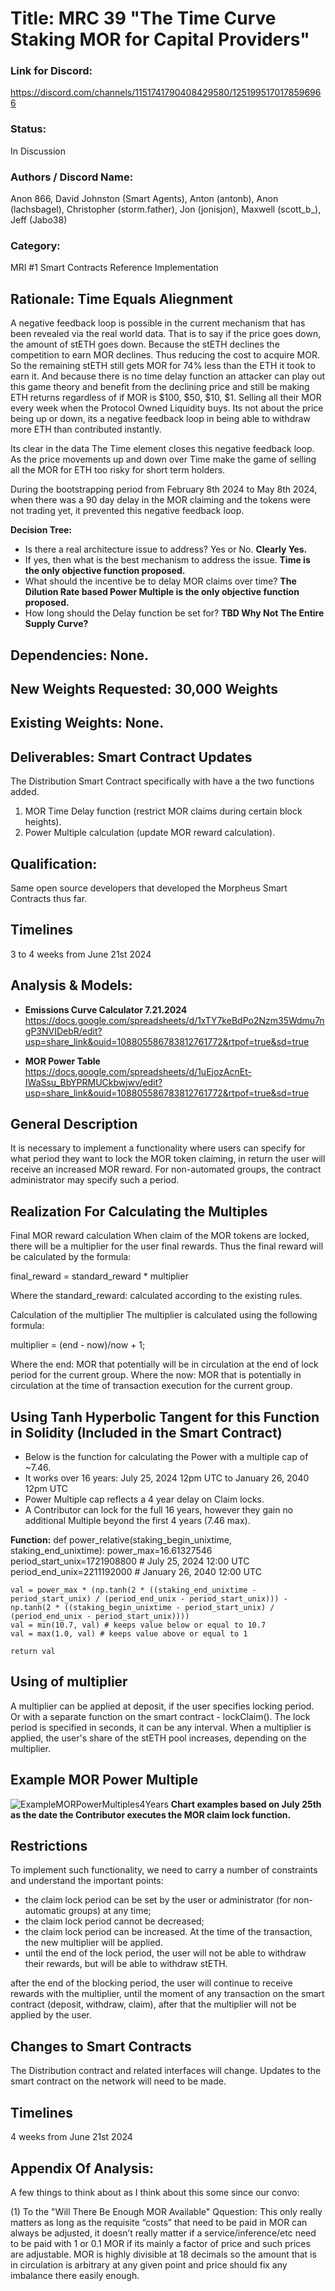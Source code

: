 # Title: MRC 39 "The Time Curve Staking MOR for Capital Providers"

### Link for Discord: 
https://discord.com/channels/1151741790408429580/1251995170178596966

### Status: 
In Discussion

### Authors / Discord Name: 
Anon 866, David Johnston (Smart Agents), Anton (antonb), Anon (lachsbagel), Christopher (storm.father), Jon (jonisjon), Maxwell (scott_b_), Jeff (Jabo38)    

### Category: 
MRI #1 Smart Contracts Reference Implementation

## Rationale: Time Equals Aliegnment
A negative feedback loop is possible in the current mechanism that has been revealed via the real world data. That is to say if the price goes down, the amount of stETH goes down. Because the stETH declines the competition to earn MOR declines. Thus reducing the cost to acquire MOR. So the remaining stETH still gets MOR for 74% less than the ETH it took to earn it. And because there is no time delay function an attacker can play out this game theory and benefit from the declining price and still be making ETH returns regardless of if MOR is $100, $50, $10, $1. Selling all their MOR every week when the Protocol Owned Liquidity buys. Its not about the price being up or down, its a negative feedback loop in being able to withdraw more ETH than contributed instantly. 

Its clear in the data The Time element closes this negative feedback loop. As the price movements up and down over Time make the game of selling all the MOR for ETH too risky for short term holders.

During the bootstrapping period from February 8th 2024 to May 8th 2024, when there was a 90 day delay in the MOR claiming and the tokens were not trading yet, it prevented this negative feedback loop.

**Decision Tree:**
- Is there a real architecture issue to address? Yes or No. **Clearly Yes.**
- If yes, then what is the best mechanism to address the issue. **Time is the only objective function proposed.**
- What should the incentive be to delay MOR claims over time? **The Dilution Rate based Power Multiple is the only objective function proposed.**
- How long should the Delay function be set for? **TBD Why Not The Entire Supply Curve?**

## Dependencies: None.

## New Weights Requested: 30,000 Weights

## Existing Weights: None.

## Deliverables: Smart Contract Updates 
The Distribution Smart Contract specifically with have a the two functions added.
1. MOR Time Delay function (restrict MOR claims during certain block heights).
2. Power Multiple calculation (update MOR reward calculation).

## Qualification:
Same open source developers that developed the Morpheus Smart Contracts thus far.

## Timelines
3 to 4 weeks from June 21st 2024

## Analysis & Models:
- **Emissions Curve Calculator 7.21.2024**
https://docs.google.com/spreadsheets/d/1xTY7keBdPo2Nzm35Wdmu7ngP3NVIDebR/edit?usp=share_link&ouid=108805586783812761772&rtpof=true&sd=true

- **MOR Power Table**
https://docs.google.com/spreadsheets/d/1uEjozAcnEt-IWaSsu_BbYPRMUCkbwjwv/edit?usp=share_link&ouid=108805586783812761772&rtpof=true&sd=true

## General Description
It is necessary to implement a functionality where users can specify for what period they want to lock the MOR token claiming, in return the user will receive an increased MOR reward.
For non-automated groups, the contract administrator may specify such a period.

## Realization For Calculating the Multiples
Final MOR reward calculation
When  claim of  the MOR tokens are locked, there will be a multiplier for the user final rewards. Thus the final reward will be calculated by the formula:

final_reward = standard_reward * multiplier

Where the standard_reward: calculated according to the existing rules.

Calculation of the multiplier
The multiplier is calculated using the following formula:

multiplier = (end - now)/now + 1;

Where the end: MOR that potentially will be in circulation at the end of lock period for the current group.
Where the now: MOR that is potentially in circulation at the time of transaction execution for the current group.

## Using Tanh Hyperbolic Tangent for this Function in Solidity (Included in the Smart Contract)
- Below is the function for calculating the Power with a multiple cap of ~7.46.
- It works over 16 years: July 25, 2024 12pm UTC to January 26, 2040 12pm UTC
- Power Multiple cap reflects a 4 year delay on Claim locks.
- A Contributor can lock for the full 16 years, however they gain no additional Multiple beyond the first 4 years (7.46 max). 

**Function:**
def power_relative(staking_begin_unixtime, staking_end_unixtime):
    power_max=16.61327546
    period_start_unix=1721908800  # July 25, 2024 12:00 UTC
    period_end_unix=2211192000    # January 26, 2040 12:00 UTC

    val = power_max * (np.tanh(2 * ((staking_end_unixtime - period_start_unix) / (period_end_unix - period_start_unix))) - np.tanh(2 * ((staking_begin_unixtime - period_start_unix) / (period_end_unix - period_start_unix))))
    val = min(10.7, val) # keeps value below or equal to 10.7
    val = max(1.0, val) # keeps value above or equal to 1

    return val

## Using of multiplier
A multiplier can be applied at deposit, if the user specifies locking period. Or with a separate function on the smart contract - lockClaim(). The lock period is specified in seconds, it can be any interval.
When a multiplier is applied, the user's share of the stETH pool increases, depending on the multiplier.

## Example MOR Power Multiple
![ExampleMORPowerMultiples4Years](https://github.com/MorpheusAIs/MRC/assets/1563345/96373dcd-187c-49e4-b2af-e3954616adc0)
**Chart examples based on July 25th as the date the Contributor executes the MOR claim lock function.**

## Restrictions
To implement such functionality, we need to carry a number of constraints and understand the important points:
- the claim lock period can be set by the user or administrator (for non-automatic groups) at any time;
- the claim lock period cannot be decreased; 
- the claim lock period can be increased. At the time of the transaction, the new multiplier will be applied.
- until the end of the lock period, the user will not be able to withdraw their rewards, but will be able to withdraw stETH.

after the end of the blocking period, the user will continue to receive rewards with the multiplier, until the moment of any transaction on the smart contract (deposit, withdraw, claim), after that the multiplier will not be applied by the user.

## Changes to Smart Contracts
The Distribution contract and related interfaces will change. Updates to the smart contract on the network will need to be made.

## Timelines
4 weeks from June 21st 2024

## Appendix Of Analysis:
A few things to think about as I think about this some since our convo:

(1) To the "Will There Be Enough MOR Available" Qquestion: This only really matters as long as the requisite “costs” that need to be paid in MOR can always be adjusted, it doesn’t really matter if a service/inference/etc need to be paid with 1 or 0.1 MOR if its mainly a factor of price and such prices are adjustable. MOR is highly divisible at 18 decimals so the amount that is in circulation is arbitrary at any given point and price should fix any imbalance there easily enough.
